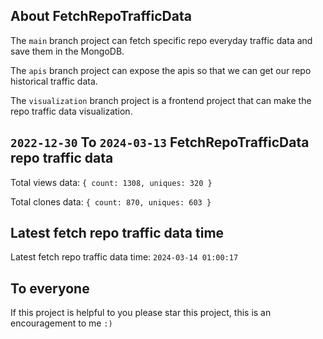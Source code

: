 ## About FetchRepoTrafficData

The `main` branch project can fetch specific repo everyday traffic data and save them in the MongoDB.

The `apis` branch project can expose the apis so that we can get our repo historical traffic data.

The `visualization` branch project is a frontend project that can make the repo traffic data visualization.

## `2022-12-30` To `2024-03-13` FetchRepoTrafficData repo traffic data

Total views data: `{ count: 1308, uniques: 320 }`

Total clones data: `{ count: 870, uniques: 603 }`

## Latest fetch repo traffic data time

Latest fetch repo traffic data time: `2024-03-14 01:00:17`

## To everyone

If this project is helpful to you please star this project, this is an encouragement to me `:)`



